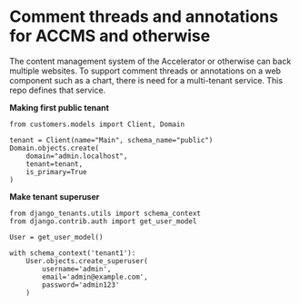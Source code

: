 # Comment threads and annotations for ACCMS and otherwise

The content management system of the Accelerator or otherwise can back multiple websites. To support comment threads or annotations on a web component such as a chart, there is need for a multi-tenant service. This repo defines that service.

**Making first public tenant**
```
from customers.models import Client, Domain

tenant = Client(name="Main", schema_name="public")
Domain.objects.create(
    domain="admin.localhost",
    tenant=tenant,
    is_primary=True
)
```

**Make tenant superuser**
```
from django_tenants.utils import schema_context
from django.contrib.auth import get_user_model

User = get_user_model()

with schema_context('tenant1'):
    User.objects.create_superuser(
        username='admin',
        email='admin@example.com',
        password='admin123'
    )
```
